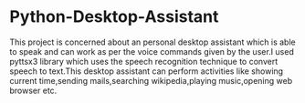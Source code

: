 # Python-Desktop-Assistant
This project is concerned about an personal desktop assistant which is able to speak and can work as per the voice commands given by the user.I used pyttsx3 library which uses the speech recognition technique to convert speech to text.This desktop assistant can perform activities like showing current time,sending mails,searching wikipedia,playing music,opening web browser etc.
